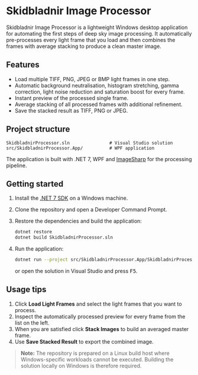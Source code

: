 # Skidbladnir Image Processor

Skidbladnir Image Processor is a lightweight Windows desktop application for automating the first steps of deep sky image processing.  It automatically pre-processes every light frame that you load and then combines the frames with average stacking to produce a clean master image.

## Features

- Load multiple TIFF, PNG, JPEG or BMP light frames in one step.
- Automatic background neutralisation, histogram stretching, gamma correction, light noise reduction and saturation boost for every frame.
- Instant preview of the processed single frame.
- Average stacking of all processed frames with additional refinement.
- Save the stacked result as TIFF, PNG or JPEG.

## Project structure

```
SkidbladnirProcessor.sln               # Visual Studio solution
src/SkidbladnirProcessor.App/          # WPF application
```

The application is built with .NET 7, WPF and [ImageSharp](https://github.com/SixLabors/ImageSharp) for the processing pipeline.

## Getting started

1. Install the [.NET 7 SDK](https://dotnet.microsoft.com/en-us/download/dotnet/7.0) on a Windows machine.
2. Clone the repository and open a Developer Command Prompt.
3. Restore the dependencies and build the application:

   ```bash
   dotnet restore
   dotnet build SkidbladnirProcessor.sln
   ```

4. Run the application:

   ```bash
   dotnet run --project src/SkidbladnirProcessor.App/SkidbladnirProcessor.App.csproj
   ```

   or open the solution in Visual Studio and press <kbd>F5</kbd>.

## Usage tips

1. Click **Load Light Frames** and select the light frames that you want to process.
2. Inspect the automatically processed preview for every frame from the list on the left.
3. When you are satisfied click **Stack Images** to build an averaged master frame.
4. Use **Save Stacked Result** to export the combined image.

> **Note:** The repository is prepared on a Linux build host where Windows-specific workloads cannot be executed.  Building the solution locally on Windows is therefore required.
